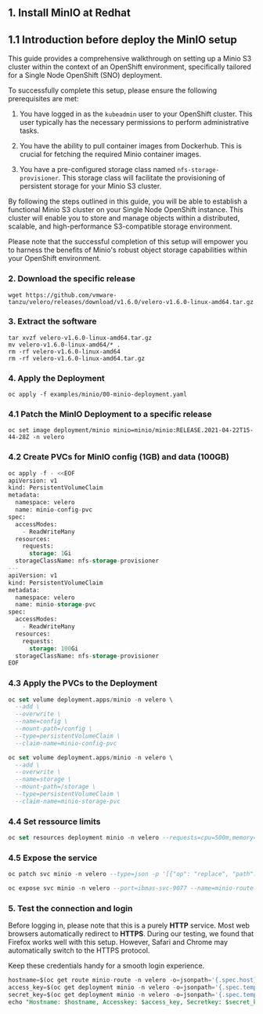 ## 1. Install MinIO at Redhat

## 1.1 Introduction before deploy the MinIO setup
This guide provides a comprehensive walkthrough on setting up a Minio S3 cluster within the context of an OpenShift environment, specifically tailored for a Single Node OpenShift (SNO) deployment.

To successfully complete this setup, please ensure the following prerequisites are met:

1. You have logged in as the `kubeadmin` user to your OpenShift cluster. This user typically has the necessary permissions to perform administrative tasks.

2. You have the ability to pull container images from Dockerhub. This is crucial for fetching the required Minio container images.

3. You have a pre-configured storage class named `nfs-storage-provisioner`. This storage class will facilitate the provisioning of persistent storage for your Minio S3 cluster.

By following the steps outlined in this guide, you will be able to establish a functional Minio S3 cluster on your Single Node OpenShift instance. This cluster will enable you to store and manage objects within a distributed, scalable, and high-performance S3-compatible storage environment.

Please note that the successful completion of this setup will empower you to harness the benefits of Minio's robust object storage capabilities within your OpenShift environment.


### 2. Download the specific release
```pq linenums="1"
wget https://github.com/vmware-tanzu/velero/releases/download/v1.6.0/velero-v1.6.0-linux-amd64.tar.gz
```
### 3. Extract the software
```pq linenums="1"
tar xvzf velero-v1.6.0-linux-amd64.tar.gz
mv velero-v1.6.0-linux-amd64/* .
rm -rf velero-v1.6.0-linux-amd64
rm -rf velero-v1.6.0-linux-amd64.tar.gz
```

### 4. Apply the Deployment
```pq linenums="1"
oc apply -f examples/minio/00-minio-deployment.yaml
```

### 4.1 Patch the MinIO Deployment to a specific release
```pq linenums="1"
oc set image deployment/minio minio=minio/minio:RELEASE.2021-04-22T15-44-28Z -n velero
```

### 4.2 Create PVCs for MinIO config (1GB) and data (100GB)
```sql linenums="1"
oc apply -f - <<EOF
apiVersion: v1
kind: PersistentVolumeClaim
metadata:
  namespace: velero
  name: minio-config-pvc
spec:
  accessModes:
    - ReadWriteMany
  resources:
    requests:
      storage: 1Gi
  storageClassName: nfs-storage-provisioner
---
apiVersion: v1
kind: PersistentVolumeClaim
metadata:
  namespace: velero
  name: minio-storage-pvc
spec:
  accessModes:
    - ReadWriteMany
  resources:
    requests:
      storage: 100Gi
  storageClassName: nfs-storage-provisioner
EOF
```  
### 4.3 Apply the PVCs to the Deployment  
```sql linenums="1"
oc set volume deployment.apps/minio -n velero \
  --add \
  --overwrite \
  --name=config \
  --mount-path=/config \
  --type=persistentVolumeClaim \
  --claim-name=minio-config-pvc

oc set volume deployment.apps/minio -n velero \
  --add \
  --overwrite \
  --name=storage \
  --mount-path=/storage \
  --type=persistentVolumeClaim \
  --claim-name=minio-storage-pvc
```
### 4.4 Set ressource limits
```sql linenums="1"
oc set resources deployment minio -n velero --requests=cpu=500m,memory=256Mi --limits=cpu=1,memory=1Gi
```
### 4.5 Expose the service
```sql linenums="1"
oc patch svc minio -n velero --type=json -p '[{"op": "replace", "path": "/spec/ports/0/port", "value": 9077}, {"op": "replace", "path": "/spec/ports/0/name", "value": "ibmas-svc-9077"}]'
```
```sql linenums="1"
oc expose svc minio -n velero --port=ibmas-svc-9077 --name=minio-route --wildcard-policy=None
```
### 5. Test the connection and login
Before logging in, please note that this is a purely **HTTP** service. Most web browsers automatically redirect to **HTTPS**. During our testing, we found that Firefox works well with this setup. However, Safari and Chrome may automatically switch to the HTTPS protocol.

Keep these credentials handy for a smooth login experience.

```sql linenums="1"
hostname=$(oc get route minio-route -n velero -o=jsonpath='{.spec.host}')
access_key=$(oc get deployment minio -n velero -o=jsonpath='{.spec.template.spec.containers[0].env[?(@.name=="MINIO_ACCESS_KEY")].value}')
secret_key=$(oc get deployment minio -n velero -o=jsonpath='{.spec.template.spec.containers[0].env[?(@.name=="MINIO_SECRET_KEY")].value}')
echo "Hostname: $hostname, Accesskey: $access_key, Secretkey: $secret_key"
```
